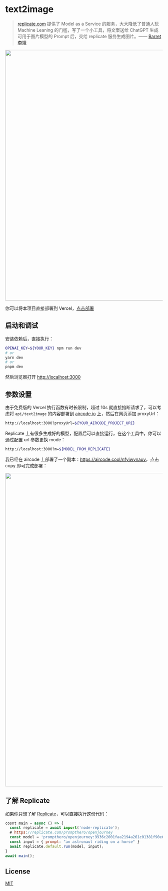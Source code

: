 # text2image

> [replicate.com](https://replicate.com) 提供了 Model as a Service 的服务，大大降低了普通人玩 Machine Leaning 的门槛，写了一个小工具，将文案送给 ChatGPT 生成可用于图片模型的 Prompt 后，交给 replicate 服务生成图片。—— [Barret李靖](https://twitter.com/Barret_China/status/1642935199347638273)

<img src="https://user-images.githubusercontent.com/2698003/229572146-1480868c-7823-4ae0-add9-492d89316b76.png" width="800" />

你可以将本项目直接部署到 Vercel，[点击部署](https://vercel.com/new/clone?s=https://github.com/barretlee/chatgpt-text-to-midjourney-image)

## 启动和调试

安装依赖后，直接执行：

```bash
OPENAI_KEY=${YOUR_KEY} npm run dev
# or
yarn dev
# or
pnpm dev
```

然后浏览器打开 [http://localhost:3000](http://localhost:3000)

## 参数设置

由于免费版的 Vercel 执行函数有时长限制，超过 10s 就直接掐断请求了，可以考虑将 `api/text2image` 的内容部署到 [aircode.io](https://aircode.cool/nfyiwynauv) 上，然后在网页添加 proxyUrl：

```bash
http://localhost:3000?proxyUrl=${YOUR_AIRCODE_PROJECT_URI}
```

Replicate 上有很多生成好的模型，配置后可以直接运行，在这个工具中，你可以通过配置 url 参数更换 mode：

```bash
http://localhost:3000?m=${MODEL_FROM_REPLICATE}
```

我已经在 aircode 上部署了一个副本：<https://aircode.cool/nfyiwynauv>，点击 copy 即可完成部署：

<img width="1000" src="https://user-images.githubusercontent.com/2698003/229573856-27ce77ca-43e7-4f84-a8fb-a9652ef7120a.png">

## 了解 Replicate

如果你只想了解 [Replicate](https://replicate.com/explore)，可以直接执行这份代码：

```javascript
cosnt main = async () => {
  const replicate = await import('node-replicate');
  # https://replicate.com/prompthero/openjourney
  const model = 'prompthero/openjourney:9936c2001faa2194a261c01381f90e65261879985476014a0a37a334593a05eb'
  const input = { prompt: "an astronaut riding on a horse" }
  await replicate.default.run(model, input);
}
await main();
```

## License

[MIT](./LICENSE)
